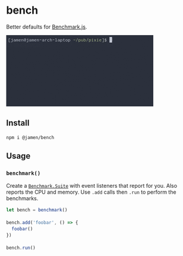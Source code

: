 # bench

Better defaults for [Benchmark.js](https://github.com/bestiejs/benchmark.js/).

![](./demo.gif)

## Install

```sh
npm i @jamen/bench
```

## Usage

### `benchmark()`

Create a [`Benchmark.Suite`](https://benchmarkjs.com/docs) with event listeners that report for you.  Also reports the CPU and memory. Use `.add` calls then `.run` to perform the benchmarks.

```js
let bench = benchmark()

bench.add('foobar', () => {
  foobar()
})

bench.run()
```